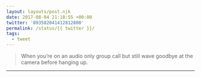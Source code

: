 ```yaml
---
layout: layouts/post.njk
date: 2017-08-04 21:18:55 +00:00
twitter: '893582041412812800'
permalink: /status/{{ twitter }}/
tags: 
  - tweet
---
```


> When you’re on an audio only group call but still wave goodbye at the camera before hanging up.

---
